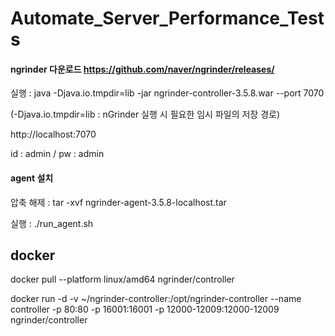 # Automate_Server_Performance_Tests

#### ngrinder 다운로드 https://github.com/naver/ngrinder/releases/

실행 : java -Djava.io.tmpdir=lib -jar ngrinder-controller-3.5.8.war --port 7070

(-Djava.io.tmpdir=lib : nGrinder 실행 시 필요한 임시 파일의 저장 경로)


http://localhost:7070

id : admin / pw : admin


#### agent 설치

압축 해제 : tar -xvf ngrinder-agent-3.5.8-localhost.tar

실행 : ./run_agent.sh



## docker

docker pull --platform linux/amd64 ngrinder/controller

docker run -d -v ~/ngrinder-controller:/opt/ngrinder-controller --name controller -p 80:80 -p 16001:16001 -p 12000-12009:12000-12009 ngrinder/controller
